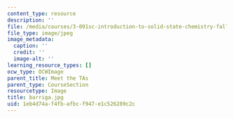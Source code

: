 ```yaml
---
content_type: resource
description: ''
file: /media/courses/3-091sc-introduction-to-solid-state-chemistry-fall-2010/1eb4d74af4fbafbcf947e1c526289c2c_barriga.jpg
file_type: image/jpeg
image_metadata:
  caption: ''
  credit: ''
  image-alt: ''
learning_resource_types: []
ocw_type: OCWImage
parent_title: Meet the TAs
parent_type: CourseSection
resourcetype: Image
title: barriga.jpg
uid: 1eb4d74a-f4fb-afbc-f947-e1c526289c2c
---
```

